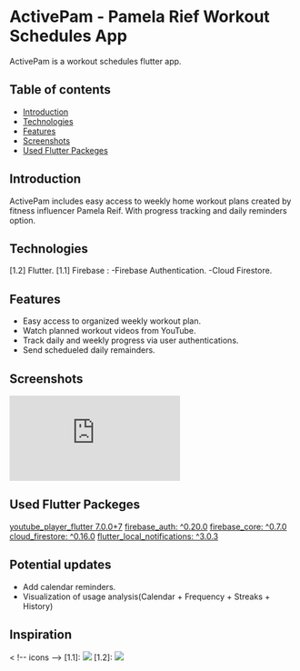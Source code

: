 # ActivePam - Pamela Rief Workout Schedules App

ActivePam is a workout schedules flutter app.

## Table of contents
* [Introduction](#Introduction)
* [Technologies](#Technologies)
* [Features](#Features)
* [Screenshots](#Screenshots)
* [Used Flutter Packeges](#Packages)

	
## Introduction

ActivePam includes easy access to weekly home workout plans created by fitness influencer Pamela Reif. With progress tracking and daily reminders option.

## Technologies
[1.2] Flutter.
[1.1] Firebase :
-Firebase Authentication.
-Cloud Firestore.

## Features
* Easy access to organized weekly workout plan.
* Watch planned workout videos from YouTube.
* Track daily and weekly progress via user authentications.
* Send schedueled daily remainders.


## Screenshots
![Sign Up Page](https://cloud.justinmind.com/usernote/tests/50384626/50384674/50384676/index.html#/screens/d12245cc-1680-458d-89dd-4f0d7fb22724)
## Used Flutter Packeges
[youtube_player_flutter 7.0.0+7](https://pub.dev/packages/youtube_player_flutter)
[firebase_auth: ^0.20.0](https://pub.dev/packages/firebase_auth)
[firebase_core: ^0.7.0](https://pub.dev/packages/firebase_core)
[cloud_firestore: ^0.16.0](https://pub.dev/packages/cloud_firestore)
[flutter_local_notifications: ^3.0.3](https://pub.dev/packages/flutter_local_notifications)


## Potential updates 
* Add calendar reminders.
* Visualization of usage analysis(Calendar + Frequency + Streaks + History)

## Inspiration 




< !-- icons -->
[1.1]: <img src="https://img.icons8.com/color/48/000000/firebase.png"/>
[1.2]: <img src="https://img.icons8.com/color/48/000000/flutter.png"/>